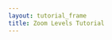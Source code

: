```yaml
---
layout: tutorial_frame
title: Zoom Levels Tutorial
---
```

<script>

	let map = L.map('map', {
		minZoom: 1,
		maxZoom: 1,
		dragging: false
	});

	var cartodbAttribution = '&copy; <a href="https://www.openstreetmap.org/copyright">OpenStreetMap</a> contributors, &copy; <a href="https://carto.com/attribution">CARTO</a>';

	var positron = L.tileLayer('https://{s}.basemaps.cartocdn.com/light_all/{z}/{x}/{y}.png', {
		attribution: cartodbAttribution
	}).addTo(map);

	var scaleControl = L.control.scale({maxWidth: 150}).addTo(map);

	setInterval(function () {
		map.setView([0, 0], 0, {duration: 1, animate: true});
		setTimeout(function () {
			map.setView([60, 0], 0, {duration: 1, animate: true});
		}, 2000);
	}, 4000);

	map.setView([0, 0], 0);
</script>
